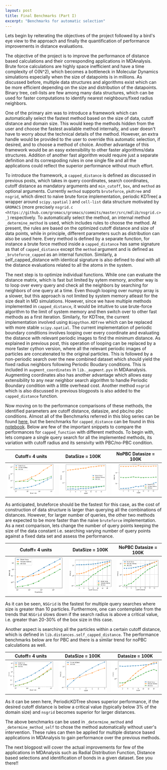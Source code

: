 ```yaml
---
layout: post
title: Final Benchmarks (Part I)
excerpt: "Benchmarks for automatic selection"
---
```



Lets begin by reiterating the objectives of the project followed by a bird's eye view to the approach and finally the quantification of performance improvements in distance evaluations. 

The objective of the project is to improve the performance of distance based calculations and their corresponding applications in MDAnalysis. Brute force calculations are highly space inefficient and have a time complexity of O(N^2), which becomes a bottleneck in Molecular Dynamics simulations especially when the size of datapoints is in millions. As discussed before, multiple data structures and algorithms exist which can be more efficient depending on the size and distribution of the datapoints. Binary tree, cell-lists are few among many data structures, which can be used for faster computations to identify nearest neighbours/fixed radius neighbors. 

One of the primary aim was to introduce a framework which can automatically select the fastest method based on the size of data, cutoff distance and domain size. This would keep the methods hidden from the user and choose the fastest available method internally, and user doesn't have to worry about the technical details of the method. However, an extra handle would be provided to the user to override this automatic selection, if desired, and to choose a method of choice. Another advantage of this framework would be an easy extensibility to other faster algorithms/data structures. Addition of another fast algorithm would require just a separate definition and its correspoding rules in one single file and all the applications could reflect the superior performance without much effort. 

To introduce the framework, a ``capped_distance`` is defined as discussed in previous posts, which takes in query coordinates, search coordinates, cutoff distance as mandatory arguments and ``min_cutoff``, ``box``, and ``method`` as optional arguments. Currently ``method`` supports ``bruteforce``, ``pkdtree`` and ``nsgrid``, which direct to naive brute force implementation, periodic KDTree( a wrapper around ``scipy.spatial`` ) and ``cell-list`` data structure motivated by ``GROMACS`` (more  precisely `nsgrid.c <https://github.com/gromacs/gromacs/commits/master/src/mdlib/nsgrid.c>_`) respectively. To automatically select the method, an internal method ``_determine_method`` is used, which includes rules to choose the method. At present, the rules are based on the optimized cutoff distance and size of data points, while in principle, different parameters such as distribution can also be used here. Every method is defined by a separate function, for instance a brute force method inside a ``capped_distance`` has same signature as that of ``capped_distance`` except the ``method`` argument and is defined as ``_bruteforce_capped`` as an internal function. Similarly, a self_capped_distance with identical signature is also defined to deal with all the distance evaluations related to all the atoms in the system.

The next step is to optimize individual functions. While one can evaluate the distance matrix, which is fast but limited by sytem memory, another way is to loop over every query and check all the neighbors by searching for neighbors of one query at a time. Even though looping over numpy array is a slower, but this approach is not limited by system memory atleast for the size dealt in MD simulations. However, since we have multiple methods implemented in ``capped_distance``,  it would be intuitive to use brute-force algorithm to the limit of system memory and then switch over to other fast methods as a first iteration. Similarly, for KDTree, the current implementation involved using ``Biopython.KDTree`` which can be replaced with more stable ``scipy.spatial``. The current implementation of periodic boundary conditions involves looping over every coordinate and evaluating the distance with relevant periodic images to find the minimum distance. As explained in previous post, this operation of looping can be replaced by a more faster cython version, where all the relevant periodic images of particles are concatenated to the original particles. This is followed by a non-periodic search over the new combined dataset which should yield the fixed radius neighbors following Periodic Boudary conditions. This is included in ``augment_coordinates`` in ``lib._augment.pyx`` in MDAanalysis. Augmenting coordinates also has another advantage which allows easy extensibility to any near neighbor search algorithm to handle Periodic Boundary condition with a little overhead cost. Another method ``nsgrid`` which is also discussed in previous blogposts is also added to the ``capped_distance`` function.

Now moving on to the performance comparisons of these methods, the identified parameters are cutoff distance, datasize, and pbc/no pbc conditions. Almost all of the Benchmarks referred in this blog series can be found [here](https://github.com/ayushsuhane/Benchmarks_Distance/tree/master/Notebooks), but the benchmarks for ``capped_distance`` can be found in this [notebook](https://github.com/ayushsuhane/Benchmarks_Distance/blob/master/Notebooks/BM_CappedNS.ipynb). Below are few of the important snippets to compare the performances for ``capped_function`` with different methods. To begin with, lets compare a single query search for all the implemented methods, its variation with cutoff radius and its sensivity with PBC/no-PBC condition.

Cutoff= 4 units               |  DataSize = 100K             |  NoPBC Datasize = 100K
:----------------------------:|:----------------------------:|:----------------------:
<img src="/images/110718_sqnum.PNG" width="200"> | <img src="/images/110718_sqcutpbc.PNG" width="200"> | <img src="/images/110718_sqcutnopbc.PNG" width="200">

As anticipated, bruteforce should be the fastest for this case, as the cost of construction of data structure is larger than querying all the combinations of distances. However, for larger number of queries, the other two methods are expected to be more faster than the naive ``bruteforce`` implementation. As a next comparison, lets change the number of query points keeping the size of the data constant i.e. searching varying number of query points against a fixed data set and assess the performance. 


Cutoff= 4 units               |  DataSize = 100K             |  NoPBC Datasize = 100K
:----------------------------:|:---------------------------:|:---------------------:
![Multiple queries](/images/110718_mqnum.PNG) | ![10000 Multiple queries - Cutoff with PBC](/images/110718_mqcut.PNG)|![10000 muliple queries - Cutoff without PBC](/images/110718_mqcutnopbc.PNG)

As it can be seen, ``NSGrid`` is the fastest for multiple query searches where size is greater than 10 particles. Furthermore, one can contemplate from the trends that ``NSGrid`` slows down if the search radius is above a critical value, i.e. greater than 20-30% of the box size in this case. 

Another aspect is searching all the particles within a certain cutoff distance, which is defined in ``lib.distances.self_capped_distance``. The performance benchmarks below are for PBC and there is a similar trend for noPBC calculations as well. 

Cutoff= 4 units               |  DataSize = 100K             |  Datasize = 100K
:----------------------------:|:---------------------------:|:---------------------:
![Self Search - Number of particles with PBC](/images/110718_selfnum.PNG) | ![Self Search - Cutoff](/images/110718_selfcut.PNG) |![Self Search - Cutoff](/images/110718_selfcut10k.PNG)

As it can be seen here, PeriodicKDTree shows superior performance, if the desired cutoff distance is below a critical value (typically below 3% of the domain size) and ``nsgrid`` becomes superior for larger distances. 

The above benchmarks can be used in ``_determine_method`` and ``_determine_method_self`` to chose the method automatically without user's intervention. These rules can then be applied for multiple distance based applications in MDAnalysis to gain performance over the previous methods.

The next blogpost will cover the actual improvements for few of the applications in MDAnalysis such as Radial Distribution Function, Distance based selections and identification of bonds in a given dataset. See you there!!

